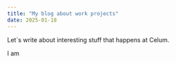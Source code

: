 ```yaml
---
title: "My blog about work projects"
date: 2025-01-18
---
```


Let`s write about interesting stuff that happens at Celum. 

I am